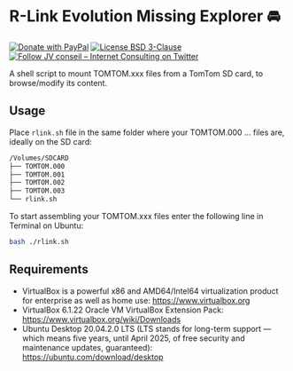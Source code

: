 # R-Link Evolution Missing Explorer 🚘

[![Donate with PayPal](https://img.shields.io/badge/Donate-PayPal-green.svg)](https://www.paypal.com/cgi-bin/webscr?cmd=_s-xclick&hosted_button_id=P3DGL6EANDY96&source=url)
[![License BSD 3-Clause](https://img.shields.io/badge/License-BSD%203--Clause-blue.svg)](LICENSE)
[![Follow JV conseil – Internet Consulting on Twitter](https://img.shields.io/twitter/follow/JVconseil.svg?style=social&logo=twitter)](https://twitter.com/JVconseil)

A shell script to mount TOMTOM.xxx files from a TomTom SD card, to browse/modify its content.

## Usage

Place `rlink.sh` file in the same folder where your TOMTOM.000 ... files are, ideally on the SD card:

```bash
/Volumes/SDCARD
├── TOMTOM.000
├── TOMTOM.001
├── TOMTOM.002
├── TOMTOM.003
└── rlink.sh
```

To start assembling your TOMTOM.xxx files enter the following line in Terminal on Ubuntu:

```bash
bash ./rlink.sh
````

## Requirements

- VirtualBox is a powerful x86 and AMD64/Intel64 virtualization product for enterprise as well as home use: https://www.virtualbox.org
- VirtualBox 6.1.22 Oracle VM VirtualBox Extension Pack: https://www.virtualbox.org/wiki/Downloads
- Ubuntu Desktop 20.04.2.0 LTS (LTS stands for long-term support — which means five years, until April 2025, of free security and maintenance updates, guaranteed): https://ubuntu.com/download/desktop
